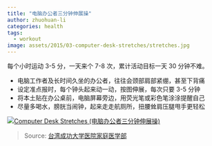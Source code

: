```yaml
---
title: "电脑办公者三分钟伸展操"
author: zhuohuan-li
categories: health
tags:
  - workout
image: assets/2015/03-computer-desk-stretches/stretches.jpg
---
```


每个小时运动 3-5 分，一天来个 7-8 次，累计活动目标一天 30 分钟不难。

- 电脑工作者及长时间久坐的办公者，往往会颈部肩部紧绷，甚至下背痛
- 设定准点报时，每个钟头起来动一动，按图伸展，每次只要 3-5 分钟
- 将本土贴在办公桌前，电脑屏幕旁边，用荧光笔或彩色笔涂涂提醒自己
- 尽量多喝水，膀胱当闹钟，起来走走航厕所，扭腰耸肩压腿甩手更轻松

[![Computer Desk Stretches (电脑办公者三分钟伸展操)](/assets/2015/03-computer-desk-stretches/computer-desk-stretches-3-mins.jpg)](https://www.elon.edu/u/bft/wellness/wp-content/uploads/sites/753/2018/03/Computer-and-Desk-Stretches.pdf)

> Source: [台湾成功大学医院家庭医学部](http://family.hosp.ncku.edu.tw/news_n.asp?id={BAB41D54-4C43-4209-A50D-D88F030E1F0D})
